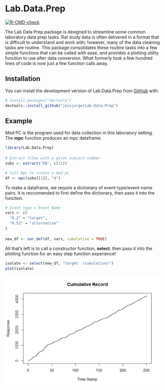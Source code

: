 
<!-- README.md is generated from README.Rmd. Please edit that file -->

# Lab.Data.Prep

<!-- badges: start -->

[![R-CMD-check](https://github.com/jessjorge/Lab.Data.Prep/actions/workflows/R-CMD-check.yaml/badge.svg)](https://github.com/jessjorge/Lab.Data.Prep/actions/workflows/R-CMD-check.yaml)
<!-- badges: end -->

The Lab Data Prep package is designed to streamline some common
laboratory data prep tasks. Rat study data is often delivered in a
format that is difficult to understand and work with; however, many of
the data cleaning tasks are routine. This package consolidates these
routine tasks into a few simple functions that can be called with ease,
and provides a plotting utility function to use after data conversion.
What formerly took a few hundred lines of code is now just a few
function calls away.

## Installation

You can install the development version of Lab.Data.Prep from
[GitHub](https://github.com/) with:

``` r
# install.packages("devtools")
devtools::install_github("jessjorge/Lab.Data.Prep")
```

## Example

Med PC is the program used for data collection in this laboratory
setting. The **mpc** function produces an mpc dataframe.

``` r
library(Lab.Data.Prep)

# Extract files with a given subject number
subs <- extract("EB", c(11))
```

``` r
# Call mpc to create a med pc
df <- mpc(subs[[1]], "d")
```

To make a dataframe, we require a dictionary of event-type/event-name
pairs. It is reccomended to first define the dictionary, then pass it
into the function.

``` r
# Event type = Event Name
vars <- c(
  "0.2" = "target",
  "0.51" = "alternative"
)

new_df <- var_def(df, vars, cumulative = TRUE)
```

All that’s left is to call a constructor function, **select**, then pass
it into the plotting function for an easy step function experience!

``` r
isolate <- select(new_df, "target  (cumulative)")
plot(isolate)
```

![The output plot](man/figures/README-unnamed-chunk-4-1.png)
